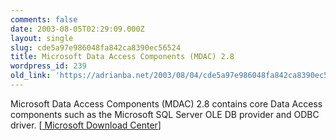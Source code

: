 ```yaml
---
comments: false
date: 2003-08-05T02:29:09.000Z
layout: single
slug: cde5a97e986048fa842ca8390ec56524
title: Microsoft Data Access Components (MDAC) 2.8
wordpress_id: 239
old_link: 'https://adrianba.net/2003/08/04/cde5a97e986048fa842ca8390ec56524/'
---
```

Microsoft Data Access Components (MDAC) 2.8 contains core Data
Access components such as the Microsoft SQL Server OLE DB provider
and ODBC driver.
[[
Microsoft Download Center](http://www.microsoft.com/downloads/details.aspx?familyid=6c050fe3-c795-4b7d-b037-185d0506396c)]
